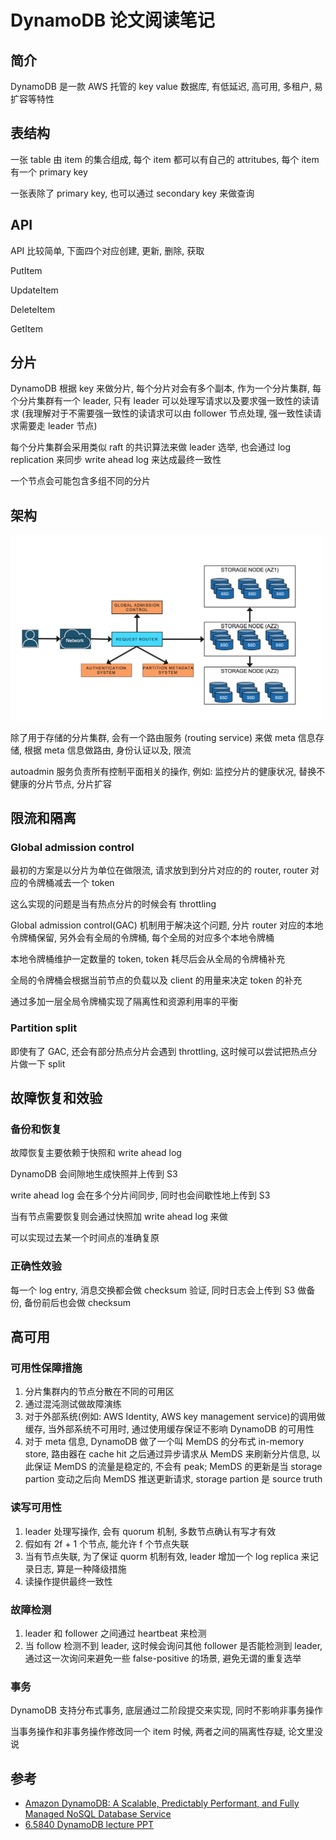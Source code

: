 # DynamoDB 论文阅读笔记

## 简介

DynamoDB 是一款 AWS 托管的 key value 数据库, 有低延迟, 高可用, 多租户, 易扩容等特性

## 表结构

一张 table 由 item 的集合组成, 每个 item 都可以有自己的 attritubes, 每个 item 有一个 primary key

一张表除了 primary key, 也可以通过 secondary key 来做查询

## API

API 比较简单, 下面四个对应创建, 更新, 删除, 获取

PutItem

UpdateItem

DeleteItem

GetItem

## 分片

DynamoDB 根据 key 来做分片, 每个分片对会有多个副本, 作为一个分片集群, 每个分片集群有一个 leader, 只有 leader 可以处理写请求以及要求强一致性的读请求 (我理解对于不需要强一致性的读请求可以由 follower 节点处理, 强一致性读请求需要走 leader 节点)

每个分片集群会采用类似 raft 的共识算法来做 leader 选举, 也会通过 log replication 来同步 write ahead log 来达成最终一致性

一个节点会可能包含多组不同的分片

## 架构

<img src="dynamoDB_arch.png" alt="alt text" width="500"/>

除了用于存储的分片集群, 会有一个路由服务 (routing service) 来做 meta 信息存储, 根据 meta 信息做路由, 身份认证以及, 限流

autoadmin 服务负责所有控制平面相关的操作, 例如: 监控分片的健康状况, 替换不健康的分片节点, 分片扩容

## 限流和隔离

### Global admission control

最初的方案是以分片为单位在做限流, 请求放到到分片对应的的 router, router 对应的令牌桶减去一个 token

这么实现的问题是当有热点分片的时候会有 throttling

Global admission control(GAC) 机制用于解决这个问题, 分片 router 对应的本地令牌桶保留, 另外会有全局的令牌桶, 每个全局的对应多个本地令牌桶

本地令牌桶维护一定数量的 token, token 耗尽后会从全局的令牌桶补充

全局的令牌桶会根据当前节点的负载以及 client 的用量来决定 token 的补充

通过多加一层全局令牌桶实现了隔离性和资源利用率的平衡

### Partition split

即使有了 GAC, 还会有部分热点分片会遇到 throttling, 这时候可以尝试把热点分片做一下 split

## 故障恢复和效验

### 备份和恢复

故障恢复主要依赖于快照和 write ahead log

DynamoDB 会间隙地生成快照并上传到 S3

write ahead log 会在多个分片间同步, 同时也会间歇性地上传到 S3

当有节点需要恢复则会通过快照加 write ahead log 来做

可以实现过去某一个时间点的准确复原

### 正确性效验

每一个 log entry, 消息交换都会做 checksum 验证, 同时日志会上传到 S3 做备份, 备份前后也会做 checksum

## 高可用

### 可用性保障措施

1. 分片集群内的节点分散在不同的可用区
2. 通过混沌测试做故障演练
3. 对于外部系统(例如: AWS Identity, AWS key management service)的调用做缓存, 当外部系统不可用时, 通过使用缓存保证不影响 DynamoDB 的可用性
4. 对于 meta 信息, DynamoDB 做了一个叫 MemDS 的分布式 in-memory store, 路由器在 cache hit 之后通过异步请求从 MemDS 来刷新分片信息, 以此保证 MemDS 的流量是稳定的, 不会有 peak; MemDS 的更新是当 storage partion 变动之后向 MemDS 推送更新请求, storage partion 是 source truth

### 读写可用性

1. leader 处理写操作, 会有 quorum 机制, 多数节点确认有写才有效
2. 假如有 2f + 1 个节点, 能允许 f 个节点失联
3. 当有节点失联, 为了保证 quorm 机制有效, leader 增加一个 log replica 来记录日志, 算是一种降级措施
4. 读操作提供最终一致性

### 故障检测

1. leader 和 follower 之间通过 heartbeat 来检测
2. 当 follow 检测不到 leader, 这时候会询问其他 follower 是否能检测到 leader, 通过这一次询问来避免一些 false-positive 的场景, 避免无谓的重复选举

### 事务

DynamoDB 支持分布式事务, 底层通过二阶段提交来实现, 同时不影响非事务操作

当事务操作和非事务操作修改同一个 item 时候, 两者之间的隔离性存疑, 论文里没说

## 参考

- [Amazon DynamoDB: A Scalable, Predictably
Performant, and Fully Managed NoSQL
Database Service](https://pdos.csail.mit.edu/6.824/papers/atc22-dynamodb.pdf)
- [6.5840 DynamoDB lecture PPT](https://pdos.csail.mit.edu/6.824/notes/DynamoDB-MIT-Lecture-2023.pdf)
